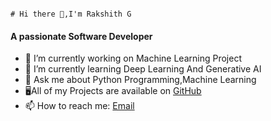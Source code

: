                                                                               # Hi there 👋,I'm Rakshith G

#### A passionate Software Developer 

- 🔭 I’m currently working on Machine Learning Project
- 🌱 I’m currently learning Deep Learning And Generative AI
- 💬 Ask me about Python Programming,Machine Learning
- 🖥All of my Projects are available on [GitHub](https://github.com/Rakshithg6)
- 📫 How to reach me: [Email](rakshithg.6113@gmail.com)

